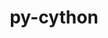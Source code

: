 ---
title: "py-cython"
layout: cache
categories: [package, develop-2023-06-25]
meta: {"versions": ["0.29.35", "3.0.0a9"], "compilers": ["gcc@=11.1.0", "gcc@=11.3.0", "gcc@=12.1.0", "gcc@=7.3.1", "gcc@=7.5.0", "oneapi@=2023.1.0"], "oss": ["amzn2", "ubuntu18.04", "ubuntu20.04", "ubuntu22.04"], "platforms": ["linux"], "targets": ["aarch64", "neoverse_n1", "ppc64le", "x86_64", "x86_64_v3"], "stacks": ["aws-ahug", "aws-ahug-aarch64", "aws-isc", "aws-isc-aarch64", "data-vis-sdk", "e4s", "e4s-oneapi", "e4s-power", "ml-linux-x86_64-cpu", "ml-linux-x86_64-cuda", "ml-linux-x86_64-rocm", "radiuss", "root", "tutorial"], "num_specs": 25, "num_specs_by_stack": {"ml-linux-x86_64-rocm": 2, "ml-linux-x86_64-cpu": 2, "root": 25, "ml-linux-x86_64-cuda": 2, "aws-isc": 1, "e4s": 4, "data-vis-sdk": 2, "e4s-oneapi": 2, "e4s-power": 5, "aws-isc-aarch64": 2, "aws-ahug-aarch64": 2, "tutorial": 1, "radiuss": 3, "aws-ahug": 1}}
spec_details: [{"hash": "i4nzhfqkwsz7swgxzadka2kz7j7i7wgk", "compiler": "gcc@=11.3.0", "versions": ["0.29.35"], "os": "ubuntu22.04", "platform": "linux", "target": "x86_64_v3", "variants": ["build_system=python_pip"], "stacks": ["ml-linux-x86_64-rocm", "ml-linux-x86_64-cpu", "root", "ml-linux-x86_64-cuda"], "size": "-", "tarball": "https://binaries.spack.io/develop-2023-06-25/build_cache/linux-ubuntu22.04-x86_64_v3/gcc-11.3.0/py-cython-0.29.35/linux-ubuntu22.04-x86_64_v3-gcc-11.3.0-py-cython-0.29.35-i4nzhfqkwsz7swgxzadka2kz7j7i7wgk.spack"}, {"hash": "dtleoblaohtqmae53gbastx6whnmalmp", "compiler": "gcc@=7.3.1", "versions": ["0.29.35"], "os": "amzn2", "platform": "linux", "target": "x86_64_v3", "variants": ["build_system=python_pip"], "stacks": ["aws-isc", "root"], "size": "-", "tarball": "https://binaries.spack.io/develop-2023-06-25/build_cache/linux-amzn2-x86_64_v3/gcc-7.3.1/py-cython-0.29.35/linux-amzn2-x86_64_v3-gcc-7.3.1-py-cython-0.29.35-dtleoblaohtqmae53gbastx6whnmalmp.spack"}, {"hash": "22pwfwqsbxaoui7fuy5xu7uqahshhqf3", "compiler": "gcc@=11.1.0", "versions": ["0.29.35"], "os": "ubuntu20.04", "platform": "linux", "target": "x86_64_v3", "variants": ["build_system=python_pip"], "stacks": ["root", "e4s"], "size": "-", "tarball": "https://binaries.spack.io/develop-2023-06-25/build_cache/linux-ubuntu20.04-x86_64_v3/gcc-11.1.0/py-cython-0.29.35/linux-ubuntu20.04-x86_64_v3-gcc-11.1.0-py-cython-0.29.35-22pwfwqsbxaoui7fuy5xu7uqahshhqf3.spack"}, {"hash": "cxmlsrm7rhtsrcpz3xx5frp7otazpr6r", "compiler": "gcc@=11.1.0", "versions": ["0.29.35"], "os": "ubuntu20.04", "platform": "linux", "target": "x86_64_v3", "variants": ["build_system=python_pip"], "stacks": ["root", "e4s"], "size": "-", "tarball": "https://binaries.spack.io/develop-2023-06-25/build_cache/linux-ubuntu20.04-x86_64_v3/gcc-11.1.0/py-cython-0.29.35/linux-ubuntu20.04-x86_64_v3-gcc-11.1.0-py-cython-0.29.35-cxmlsrm7rhtsrcpz3xx5frp7otazpr6r.spack"}, {"hash": "w3pnjwphkdmmwnetvaojw5d6wdjuuwo2", "compiler": "gcc@=11.1.0", "versions": ["0.29.35"], "os": "ubuntu20.04", "platform": "linux", "target": "x86_64_v3", "variants": ["build_system=python_pip"], "stacks": ["root", "e4s"], "size": "-", "tarball": "https://binaries.spack.io/develop-2023-06-25/build_cache/linux-ubuntu20.04-x86_64_v3/gcc-11.1.0/py-cython-0.29.35/linux-ubuntu20.04-x86_64_v3-gcc-11.1.0-py-cython-0.29.35-w3pnjwphkdmmwnetvaojw5d6wdjuuwo2.spack"}, {"hash": "fegfdav54423ybblsln5rs6ryfmnpipa", "compiler": "gcc@=11.1.0", "versions": ["0.29.35"], "os": "ubuntu20.04", "platform": "linux", "target": "x86_64_v3", "variants": ["build_system=python_pip"], "stacks": ["root", "data-vis-sdk"], "size": "-", "tarball": "https://binaries.spack.io/develop-2023-06-25/build_cache/linux-ubuntu20.04-x86_64_v3/gcc-11.1.0/py-cython-0.29.35/linux-ubuntu20.04-x86_64_v3-gcc-11.1.0-py-cython-0.29.35-fegfdav54423ybblsln5rs6ryfmnpipa.spack"}, {"hash": "745wjke4ln55qv7rqc7eijqar7nzfw2a", "compiler": "oneapi@=2023.1.0", "versions": ["0.29.35"], "os": "ubuntu20.04", "platform": "linux", "target": "x86_64", "variants": ["build_system=python_pip"], "stacks": ["e4s-oneapi", "root"], "size": "-", "tarball": "https://binaries.spack.io/develop-2023-06-25/build_cache/linux-ubuntu20.04-x86_64/oneapi-2023.1.0/py-cython-0.29.35/linux-ubuntu20.04-x86_64-oneapi-2023.1.0-py-cython-0.29.35-745wjke4ln55qv7rqc7eijqar7nzfw2a.spack"}, {"hash": "swsi6hueqr7mkr7esac7q53huah5pxvr", "compiler": "gcc@=11.1.0", "versions": ["0.29.35"], "os": "ubuntu20.04", "platform": "linux", "target": "ppc64le", "variants": ["build_system=python_pip"], "stacks": ["e4s-power", "root"], "size": "-", "tarball": "https://binaries.spack.io/develop-2023-06-25/build_cache/linux-ubuntu20.04-ppc64le/gcc-11.1.0/py-cython-0.29.35/linux-ubuntu20.04-ppc64le-gcc-11.1.0-py-cython-0.29.35-swsi6hueqr7mkr7esac7q53huah5pxvr.spack"}, {"hash": "lpqzbuaqgjdeo4rruyduigghcl4ojoif", "compiler": "gcc@=7.3.1", "versions": ["0.29.35"], "os": "amzn2", "platform": "linux", "target": "aarch64", "variants": ["build_system=python_pip"], "stacks": ["aws-isc-aarch64", "root"], "size": "-", "tarball": "https://binaries.spack.io/develop-2023-06-25/build_cache/linux-amzn2-aarch64/gcc-7.3.1/py-cython-0.29.35/linux-amzn2-aarch64-gcc-7.3.1-py-cython-0.29.35-lpqzbuaqgjdeo4rruyduigghcl4ojoif.spack"}, {"hash": "6ey5ybuxpnw7e6svxinp2jmmnf45bqfq", "compiler": "gcc@=11.1.0", "versions": ["0.29.35"], "os": "ubuntu20.04", "platform": "linux", "target": "ppc64le", "variants": ["build_system=python_pip"], "stacks": ["e4s-power", "root"], "size": "-", "tarball": "https://binaries.spack.io/develop-2023-06-25/build_cache/linux-ubuntu20.04-ppc64le/gcc-11.1.0/py-cython-0.29.35/linux-ubuntu20.04-ppc64le-gcc-11.1.0-py-cython-0.29.35-6ey5ybuxpnw7e6svxinp2jmmnf45bqfq.spack"}, {"hash": "mvfj2zdw2ccmib7x6lrpevub4hfp4jqb", "compiler": "gcc@=7.3.1", "versions": ["0.29.35"], "os": "amzn2", "platform": "linux", "target": "aarch64", "variants": ["build_system=python_pip"], "stacks": ["aws-ahug-aarch64", "root"], "size": "-", "tarball": "https://binaries.spack.io/develop-2023-06-25/build_cache/linux-amzn2-aarch64/gcc-7.3.1/py-cython-0.29.35/linux-amzn2-aarch64-gcc-7.3.1-py-cython-0.29.35-mvfj2zdw2ccmib7x6lrpevub4hfp4jqb.spack"}, {"hash": "2euehkh4iafz3qob6bem6c4c323revxl", "compiler": "gcc@=11.3.0", "versions": ["0.29.35"], "os": "ubuntu22.04", "platform": "linux", "target": "x86_64_v3", "variants": ["build_system=python_pip"], "stacks": ["ml-linux-x86_64-rocm", "ml-linux-x86_64-cpu", "root", "ml-linux-x86_64-cuda"], "size": "-", "tarball": "https://binaries.spack.io/develop-2023-06-25/build_cache/linux-ubuntu22.04-x86_64_v3/gcc-11.3.0/py-cython-0.29.35/linux-ubuntu22.04-x86_64_v3-gcc-11.3.0-py-cython-0.29.35-2euehkh4iafz3qob6bem6c4c323revxl.spack"}, {"hash": "uycqk7hfkqsodo63s4l57djjuiuw723u", "compiler": "oneapi@=2023.1.0", "versions": ["0.29.35"], "os": "ubuntu20.04", "platform": "linux", "target": "x86_64", "variants": ["build_system=python_pip"], "stacks": ["e4s-oneapi", "root"], "size": "-", "tarball": "https://binaries.spack.io/develop-2023-06-25/build_cache/linux-ubuntu20.04-x86_64/oneapi-2023.1.0/py-cython-0.29.35/linux-ubuntu20.04-x86_64-oneapi-2023.1.0-py-cython-0.29.35-uycqk7hfkqsodo63s4l57djjuiuw723u.spack"}, {"hash": "ze6sz5gpled3p2oodfmj5db57rpkxexk", "compiler": "gcc@=11.1.0", "versions": ["0.29.35"], "os": "ubuntu20.04", "platform": "linux", "target": "ppc64le", "variants": ["build_system=python_pip"], "stacks": ["e4s-power", "root"], "size": "-", "tarball": "https://binaries.spack.io/develop-2023-06-25/build_cache/linux-ubuntu20.04-ppc64le/gcc-11.1.0/py-cython-0.29.35/linux-ubuntu20.04-ppc64le-gcc-11.1.0-py-cython-0.29.35-ze6sz5gpled3p2oodfmj5db57rpkxexk.spack"}, {"hash": "sthui7xmc67j2fezcthg6llfkc2jbg67", "compiler": "gcc@=7.3.1", "versions": ["0.29.35"], "os": "amzn2", "platform": "linux", "target": "neoverse_n1", "variants": ["build_system=python_pip"], "stacks": ["aws-isc-aarch64", "root"], "size": "-", "tarball": "https://binaries.spack.io/develop-2023-06-25/build_cache/linux-amzn2-neoverse_n1/gcc-7.3.1/py-cython-0.29.35/linux-amzn2-neoverse_n1-gcc-7.3.1-py-cython-0.29.35-sthui7xmc67j2fezcthg6llfkc2jbg67.spack"}, {"hash": "5agnbgik74gpb6xqbhjcbaxidhlwhr45", "compiler": "gcc@=11.1.0", "versions": ["0.29.35"], "os": "ubuntu20.04", "platform": "linux", "target": "x86_64_v3", "variants": ["build_system=python_pip"], "stacks": ["root", "data-vis-sdk"], "size": "-", "tarball": "https://binaries.spack.io/develop-2023-06-25/build_cache/linux-ubuntu20.04-x86_64_v3/gcc-11.1.0/py-cython-0.29.35/linux-ubuntu20.04-x86_64_v3-gcc-11.1.0-py-cython-0.29.35-5agnbgik74gpb6xqbhjcbaxidhlwhr45.spack"}, {"hash": "l7jcmsubkfvpdpapndhmr5bkiipc7o3v", "compiler": "gcc@=11.1.0", "versions": ["0.29.35"], "os": "ubuntu20.04", "platform": "linux", "target": "ppc64le", "variants": ["build_system=python_pip"], "stacks": ["e4s-power", "root"], "size": "-", "tarball": "https://binaries.spack.io/develop-2023-06-25/build_cache/linux-ubuntu20.04-ppc64le/gcc-11.1.0/py-cython-0.29.35/linux-ubuntu20.04-ppc64le-gcc-11.1.0-py-cython-0.29.35-l7jcmsubkfvpdpapndhmr5bkiipc7o3v.spack"}, {"hash": "nfzm2kt4yb6uf4wamjrp3pxkccsipupa", "compiler": "gcc@=11.1.0", "versions": ["0.29.35"], "os": "ubuntu20.04", "platform": "linux", "target": "x86_64_v3", "variants": ["build_system=python_pip"], "stacks": ["root", "e4s"], "size": "-", "tarball": "https://binaries.spack.io/develop-2023-06-25/build_cache/linux-ubuntu20.04-x86_64_v3/gcc-11.1.0/py-cython-0.29.35/linux-ubuntu20.04-x86_64_v3-gcc-11.1.0-py-cython-0.29.35-nfzm2kt4yb6uf4wamjrp3pxkccsipupa.spack"}, {"hash": "w3u4h5hjw4fnm4je7pc64t6ph4j2nwwv", "compiler": "gcc@=12.1.0", "versions": ["0.29.35"], "os": "ubuntu22.04", "platform": "linux", "target": "x86_64_v3", "variants": ["build_system=python_pip"], "stacks": ["tutorial", "root"], "size": "-", "tarball": "https://binaries.spack.io/develop-2023-06-25/build_cache/linux-ubuntu22.04-x86_64_v3/gcc-12.1.0/py-cython-0.29.35/linux-ubuntu22.04-x86_64_v3-gcc-12.1.0-py-cython-0.29.35-w3u4h5hjw4fnm4je7pc64t6ph4j2nwwv.spack"}, {"hash": "qdlwaj4gafkokdyzxrjekn272lekxose", "compiler": "gcc@=7.5.0", "versions": ["0.29.35"], "os": "ubuntu18.04", "platform": "linux", "target": "x86_64_v3", "variants": ["build_system=python_pip"], "stacks": ["radiuss", "root"], "size": "-", "tarball": "https://binaries.spack.io/develop-2023-06-25/build_cache/linux-ubuntu18.04-x86_64_v3/gcc-7.5.0/py-cython-0.29.35/linux-ubuntu18.04-x86_64_v3-gcc-7.5.0-py-cython-0.29.35-qdlwaj4gafkokdyzxrjekn272lekxose.spack"}, {"hash": "ul3vi26muhpwfb55fncyjjtcn4gh25r7", "compiler": "gcc@=7.5.0", "versions": ["0.29.35"], "os": "ubuntu18.04", "platform": "linux", "target": "x86_64_v3", "variants": ["build_system=python_pip"], "stacks": ["radiuss", "root"], "size": "-", "tarball": "https://binaries.spack.io/develop-2023-06-25/build_cache/linux-ubuntu18.04-x86_64_v3/gcc-7.5.0/py-cython-0.29.35/linux-ubuntu18.04-x86_64_v3-gcc-7.5.0-py-cython-0.29.35-ul3vi26muhpwfb55fncyjjtcn4gh25r7.spack"}, {"hash": "l5mqovcalbbye6ullkaolu6pn7m7hssp", "compiler": "gcc@=7.3.1", "versions": ["0.29.35"], "os": "amzn2", "platform": "linux", "target": "x86_64_v3", "variants": ["build_system=python_pip"], "stacks": ["root", "aws-ahug"], "size": "-", "tarball": "https://binaries.spack.io/develop-2023-06-25/build_cache/linux-amzn2-x86_64_v3/gcc-7.3.1/py-cython-0.29.35/linux-amzn2-x86_64_v3-gcc-7.3.1-py-cython-0.29.35-l5mqovcalbbye6ullkaolu6pn7m7hssp.spack"}, {"hash": "cwtd7q4lz72vbuynpw4m5dvpd6ac3k5m", "compiler": "gcc@=7.3.1", "versions": ["0.29.35"], "os": "amzn2", "platform": "linux", "target": "neoverse_n1", "variants": ["build_system=python_pip"], "stacks": ["aws-ahug-aarch64", "root"], "size": "-", "tarball": "https://binaries.spack.io/develop-2023-06-25/build_cache/linux-amzn2-neoverse_n1/gcc-7.3.1/py-cython-0.29.35/linux-amzn2-neoverse_n1-gcc-7.3.1-py-cython-0.29.35-cwtd7q4lz72vbuynpw4m5dvpd6ac3k5m.spack"}, {"hash": "3s4dok3ip2e3fsdx3tvxmrf6ystuxgvg", "compiler": "gcc@=7.5.0", "versions": ["0.29.35"], "os": "ubuntu18.04", "platform": "linux", "target": "x86_64_v3", "variants": ["build_system=python_pip"], "stacks": ["radiuss", "root"], "size": "-", "tarball": "https://binaries.spack.io/develop-2023-06-25/build_cache/linux-ubuntu18.04-x86_64_v3/gcc-7.5.0/py-cython-0.29.35/linux-ubuntu18.04-x86_64_v3-gcc-7.5.0-py-cython-0.29.35-3s4dok3ip2e3fsdx3tvxmrf6ystuxgvg.spack"}, {"hash": "au6winq3cjp76u4gl7gryx4va4od4fsy", "compiler": "gcc@=11.1.0", "versions": ["3.0.0a9"], "os": "ubuntu20.04", "platform": "linux", "target": "ppc64le", "variants": ["build_system=python_pip"], "stacks": ["e4s-power", "root"], "size": "-", "tarball": "https://binaries.spack.io/develop-2023-06-25/build_cache/linux-ubuntu20.04-ppc64le/gcc-11.1.0/py-cython-3.0.0a9/linux-ubuntu20.04-ppc64le-gcc-11.1.0-py-cython-3.0.0a9-au6winq3cjp76u4gl7gryx4va4od4fsy.spack"}]
---
